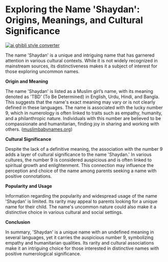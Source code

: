 # Exploring the Name 'Shaydan': Origins, Meanings, and Cultural Significance

[![ai ghibli style converter](https://i.imgur.com/dwt8Y5G.gif)](https://witbeam.net/slzx)

The name 'Shaydan' is a unique and intriguing name that has garnered attention in various cultural contexts. While it is not widely recognized in mainstream sources, its distinctiveness makes it a subject of interest for those exploring uncommon names.

**Origin and Meaning**

The name 'Shaydan' is listed as a Muslim girl’s name, with its meaning denoted as 'TBD' (To Be Determined) in English, Urdu, Hindi, and Bangla. This suggests that the name's exact meaning may vary or is not clearly defined in these languages. The name is associated with the lucky number 9, which in numerology is often linked to traits such as empathy, humanity, and a philanthropic nature. Individuals with this number are believed to be compassionate and humanitarian, finding joy in sharing and working with others. ([muslimbabynames.org](https://muslimbabynames.org/girl/shaydan?utm_source=openai))

**Cultural Significance**

Despite the lack of a definitive meaning, the association with the number 9 adds a layer of cultural significance to the name 'Shaydan.' In various cultures, the number 9 is considered auspicious and is often linked to spiritual growth and enlightenment. This connection may influence the perception and choice of the name among parents seeking a name with positive connotations.

**Popularity and Usage**

Information regarding the popularity and widespread usage of the name 'Shaydan' is limited. Its rarity may appeal to parents looking for a unique name for their child. The name's uncommon nature could also make it a distinctive choice in various cultural and social settings.

**Conclusion**

In summary, 'Shaydan' is a unique name with an undefined meaning in several languages, yet it carries the auspicious number 9, symbolizing empathy and humanitarian qualities. Its rarity and cultural associations make it an intriguing choice for those interested in distinctive names with positive numerological significance.